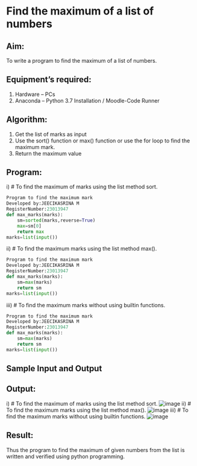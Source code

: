 # Find the maximum of a list of numbers
## Aim:
To write a program to find the maximum of a list of numbers.
## Equipment’s required:
1.	Hardware – PCs
2.	Anaconda – Python 3.7 Installation / Moodle-Code Runner
## Algorithm:
1.	Get the list of marks as input
2.	Use the sort() function or max() function or use the for loop to find the maximum mark.
3.	Return the maximum value
## Program:

i)	# To find the maximum of marks using the list method sort.
```Python
Program to find the maximum mark
Developed by:JEECIKASRINA M
RegisterNumber:23013947
def max_marks(marks):
    sm=sorted(marks,reverse=True)
    max=sm[0]
    return max 
marks=list(input())

```

ii)	# To find the maximum marks using the list method max().
```Python
Program to find the maximum mark
Developed by:JEECIKASRINA M
RegisterNumber:23013947
def max_marks(marks):
    sm=max(marks)
    return sm 
marks=list(input())

```

iii) # To find the maximum marks without using builtin functions.
```Python
Program to find the maximum mark
Developed by:JEECIKASRINA M
RegisterNumber:23013947
def max_marks(marks):
    sm=max(marks)
    return sm 
marks=list(input())

```
## Sample Input and Output


## Output:
i)	# To find the maximum of marks using the list method sort.
![image](https://github.com/Jeecikasrina23013947/FindMaximum/assets/148515300/09390ff3-3f6f-4ff6-a6b5-8b7d90490345)
ii)	# To find the maximum marks using the list method max().
![image](https://github.com/Jeecikasrina23013947/FindMaximum/assets/148515300/a982a768-d10a-4b5e-9a3b-206aa90723f4)
iii) # To find the maximum marks without using builtin functions.
![image](https://github.com/Jeecikasrina23013947/FindMaximum/assets/148515300/f131a28f-f1ed-4e68-8b21-71a9711a600d)

## Result:
Thus the program to find the maximum of given numbers from the list is written and verified using python programming.
